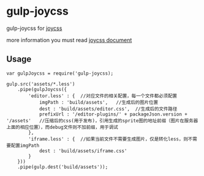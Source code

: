 gulp-joycss
===========

gulp-joycss for [joycss](https://github.com/shepherdwind/joycss)

more information you must read [joycss document](joycss.org)

## Usage
	var gulpJoycss = require('gulp-joycss);
	
	gulp.src('assets/*.less')
        .pipe(gulpJoycss({
            'editor.less' : {  //对应文件的相关配置，每一个文件都必须配置
                imgPath : 'build/assets',   //生成后的图片位置
                dest : 'build/assets/editor.css',  //生成后的文件路径
                prefixUrl : '/editor-plugins/' + packageJson.version + '/assets'   //压缩后的css(用于发布)，引用生成的sprite图的地址前缀（图片在服务器上面的相应位置），而debug文件则不加前缀，用于调试
            },
            'iframe.less' : {  //如果当前文件不需要生成图片，仅是转化less，则不需要配置imgPath
                dest : 'build/assets/iframe.css'
            }
        }))
        .pipe(gulp.dest('build/assets'));